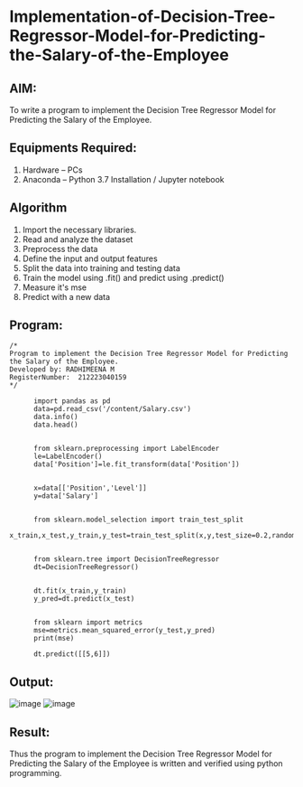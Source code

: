 # Implementation-of-Decision-Tree-Regressor-Model-for-Predicting-the-Salary-of-the-Employee

## AIM:
To write a program to implement the Decision Tree Regressor Model for Predicting the Salary of the Employee.

## Equipments Required:
1. Hardware – PCs
2. Anaconda – Python 3.7 Installation / Jupyter notebook

## Algorithm
1. Import the necessary libraries.
2. Read and analyze the dataset
3. Preprocess the data
4. Define the input and output features
5. Split the data into training and testing data
6. Train the model using .fit() and predict using .predict()
7. Measure it's mse
8. Predict with a new data

## Program:
```
/*
Program to implement the Decision Tree Regressor Model for Predicting the Salary of the Employee.
Developed by: RADHIMEENA M
RegisterNumber:  212223040159
*/
```


          import pandas as pd
          data=pd.read_csv('/content/Salary.csv')
          data.info()
          data.head()
          
          
          from sklearn.preprocessing import LabelEncoder
          le=LabelEncoder()
          data['Position']=le.fit_transform(data['Position'])
          
          
          x=data[['Position','Level']]
          y=data['Salary']
          
          
          from sklearn.model_selection import train_test_split
          x_train,x_test,y_train,y_test=train_test_split(x,y,test_size=0.2,random_state=2)
          
          
          from sklearn.tree import DecisionTreeRegressor
          dt=DecisionTreeRegressor()
          
          
          dt.fit(x_train,y_train)
          y_pred=dt.predict(x_test)
          
          
          from sklearn import metrics
          mse=metrics.mean_squared_error(y_test,y_pred)
          print(mse)
          
          dt.predict([[5,6]])

## Output:

![image](https://github.com/user-attachments/assets/c55374a9-65b8-4381-9c20-a6e14bd926ca)
![image](https://github.com/user-attachments/assets/227ed73b-8bc4-46ff-a2b6-69e67b57a08c)


## Result:
Thus the program to implement the Decision Tree Regressor Model for Predicting the Salary of the Employee is written and verified using python programming.
